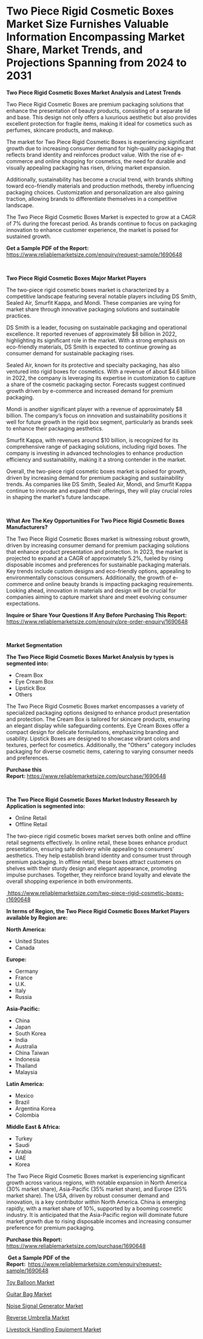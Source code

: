 <p><h1>Two Piece Rigid Cosmetic Boxes Market Size Furnishes Valuable Information Encompassing Market Share, Market Trends, and Projections Spanning from 2024 to 2031</h1></p><p><strong>Two Piece Rigid Cosmetic Boxes Market Analysis and Latest Trends</strong></p>
<p><p>Two Piece Rigid Cosmetic Boxes are premium packaging solutions that enhance the presentation of beauty products, consisting of a separate lid and base. This design not only offers a luxurious aesthetic but also provides excellent protection for fragile items, making it ideal for cosmetics such as perfumes, skincare products, and makeup.</p><p>The market for Two Piece Rigid Cosmetic Boxes is experiencing significant growth due to increasing consumer demand for high-quality packaging that reflects brand identity and reinforces product value. With the rise of e-commerce and online shopping for cosmetics, the need for durable and visually appealing packaging has risen, driving market expansion.</p><p>Additionally, sustainability has become a crucial trend, with brands shifting toward eco-friendly materials and production methods, thereby influencing packaging choices. Customization and personalization are also gaining traction, allowing brands to differentiate themselves in a competitive landscape.</p><p>The Two Piece Rigid Cosmetic Boxes Market is expected to grow at a CAGR of 7% during the forecast period. As brands continue to focus on packaging innovation to enhance customer experience, the market is poised for sustained growth.</p></p>
<p><strong>Get a Sample PDF of the Report:&nbsp;</strong> <a href="https://www.reliablemarketsize.com/enquiry/request-sample/1690648?utm_campaign=1413&utm_medium=2&utm_source=Github&utm_content=ia&utm_term=17102024&utm_id=two-piece-rigid-cosmetic-boxes">https://www.reliablemarketsize.com/enquiry/request-sample/1690648</a></p>
<p>&nbsp;</p>
<p><strong>Two Piece Rigid Cosmetic Boxes Major Market Players</strong></p>
<p><p>The two-piece rigid cosmetic boxes market is characterized by a competitive landscape featuring several notable players including DS Smith, Sealed Air, Smurfit Kappa, and Mondi. These companies are vying for market share through innovative packaging solutions and sustainable practices.</p><p>DS Smith is a leader, focusing on sustainable packaging and operational excellence. It reported revenues of approximately $8 billion in 2022, highlighting its significant role in the market. With a strong emphasis on eco-friendly materials, DS Smith is expected to continue growing as consumer demand for sustainable packaging rises.</p><p>Sealed Air, known for its protective and specialty packaging, has also ventured into rigid boxes for cosmetics. With a revenue of about $4.6 billion in 2022, the company is leveraging its expertise in customization to capture a share of the cosmetic packaging sector. Forecasts suggest continued growth driven by e-commerce and increased demand for premium packaging.</p><p>Mondi is another significant player with a revenue of approximately $8 billion. The company’s focus on innovation and sustainability positions it well for future growth in the rigid box segment, particularly as brands seek to enhance their packaging aesthetics.</p><p>Smurfit Kappa, with revenues around $10 billion, is recognized for its comprehensive range of packaging solutions, including rigid boxes. The company is investing in advanced technologies to enhance production efficiency and sustainability, making it a strong contender in the market.</p><p>Overall, the two-piece rigid cosmetic boxes market is poised for growth, driven by increasing demand for premium packaging and sustainability trends. As companies like DS Smith, Sealed Air, Mondi, and Smurfit Kappa continue to innovate and expand their offerings, they will play crucial roles in shaping the market's future landscape.</p></p>
<p>&nbsp;</p>
<p><strong>What Are The Key Opportunities For Two Piece Rigid Cosmetic Boxes Manufacturers?</strong></p>
<p><p>The Two Piece Rigid Cosmetic Boxes market is witnessing robust growth, driven by increasing consumer demand for premium packaging solutions that enhance product presentation and protection. In 2023, the market is projected to expand at a CAGR of approximately 5.2%, fueled by rising disposable incomes and preferences for sustainable packaging materials. Key trends include custom designs and eco-friendly options, appealing to environmentally conscious consumers. Additionally, the growth of e-commerce and online beauty brands is impacting packaging requirements. Looking ahead, innovation in materials and design will be crucial for companies aiming to capture market share and meet evolving consumer expectations.</p></p>
<p><strong>Inquire or Share Your Questions If Any Before Purchasing This Report:</strong> <a href="https://www.reliablemarketsize.com/enquiry/pre-order-enquiry/1690648?utm_campaign=1413&utm_medium=2&utm_source=Github&utm_content=ia&utm_term=17102024&utm_id=two-piece-rigid-cosmetic-boxes">https://www.reliablemarketsize.com/enquiry/pre-order-enquiry/1690648</a></p>
<p>&nbsp;</p>
<p><strong>Market Segmentation</strong></p>
<p><strong>The Two Piece Rigid Cosmetic Boxes Market Analysis by types is segmented into:</strong></p>
<p><ul><li>Cream Box</li><li>Eye Cream Box</li><li>Lipstick Box</li><li>Others</li></ul></p>
<p><p>The Two Piece Rigid Cosmetic Boxes market encompasses a variety of specialized packaging options designed to enhance product presentation and protection. The Cream Box is tailored for skincare products, ensuring an elegant display while safeguarding contents. Eye Cream Boxes offer a compact design for delicate formulations, emphasizing branding and usability. Lipstick Boxes are designed to showcase vibrant colors and textures, perfect for cosmetics. Additionally, the "Others" category includes packaging for diverse cosmetic items, catering to varying consumer needs and preferences.</p></p>
<p><strong>Purchase this Report:&nbsp;</strong><a href="https://www.reliablemarketsize.com/purchase/1690648?utm_campaign=1413&utm_medium=2&utm_source=Github&utm_content=ia&utm_term=17102024&utm_id=two-piece-rigid-cosmetic-boxes">https://www.reliablemarketsize.com/purchase/1690648</a></p>
<p>&nbsp;</p>
<p><strong>The Two Piece Rigid Cosmetic Boxes Market Industry Research by Application is segmented into:</strong></p>
<p><ul><li>Online Retail</li><li>Offline Retail</li></ul></p>
<p><p>The two-piece rigid cosmetic boxes market serves both online and offline retail segments effectively. In online retail, these boxes enhance product presentation, ensuring safe delivery while appealing to consumers’ aesthetics. They help establish brand identity and consumer trust through premium packaging. In offline retail, these boxes attract customers on shelves with their sturdy design and elegant appearance, promoting impulse purchases. Together, they reinforce brand loyalty and elevate the overall shopping experience in both environments.</p></p>
<p><a href="https://www.reliablemarketsize.com/two-piece-rigid-cosmetic-boxes-r1690648?utm_campaign=1413&utm_medium=2&utm_source=Github&utm_content=ia&utm_term=17102024&utm_id=two-piece-rigid-cosmetic-boxes">&nbsp;https://www.reliablemarketsize.com/two-piece-rigid-cosmetic-boxes-r1690648</a></p>
<p><strong>In terms of Region, the Two Piece Rigid Cosmetic Boxes Market Players available by Region are:</strong></p>
<p>
    <p> <strong> North America: </strong>
        <ul>
            <li>United States</li>
            <li>Canada</li>
        </ul>
        </p> 
    <p> <strong> Europe: </strong>
        <ul>
            <li>Germany</li>
            <li>France</li>
            <li>U.K.</li>
            <li>Italy</li>
            <li>Russia</li>
        </ul>
        </p> 
    <p> <strong> Asia-Pacific: </strong>
        <ul>
            <li>China</li>
            <li>Japan</li>
            <li>South Korea</li>
            <li>India</li>
            <li>Australia</li>
            <li>China Taiwan</li>
            <li>Indonesia</li>
            <li>Thailand</li>
            <li>Malaysia</li>
        </ul>
        </p> 
    <p> <strong> Latin America: </strong>
        <ul>
            <li>Mexico</li>
            <li>Brazil</li>
            <li>Argentina Korea</li>
            <li>Colombia</li>
        </ul>
        </p> 
    <p> <strong> Middle East & Africa: </strong>
        <ul>
            <li>Turkey</li>
            <li>Saudi</li>
            <li>Arabia</li>
            <li>UAE</li>
            <li>Korea</li>
        </ul>
    </p>
    </p>
<p><p>The Two Piece Rigid Cosmetic Boxes market is experiencing significant growth across various regions, with notable expansion in North America (30% market share), Asia-Pacific (35% market share), and Europe (25% market share). The USA, driven by robust consumer demand and innovation, is a key contributor within North America. China is emerging rapidly, with a market share of 10%, supported by a booming cosmetic industry. It is anticipated that the Asia-Pacific region will dominate future market growth due to rising disposable incomes and increasing consumer preference for premium packaging.</p></p>
<p><strong>Purchase this Report: </strong><a href="https://www.reliablemarketsize.com/purchase/1690648?utm_campaign=1413&utm_medium=2&utm_source=Github&utm_content=ia&utm_term=17102024&utm_id=two-piece-rigid-cosmetic-boxes">https://www.reliablemarketsize.com/purchase/1690648</a></p>
<p>&nbsp;<strong>Get a Sample PDF of the Report:&nbsp;&nbsp;</strong><a href="https://www.reliablemarketsize.com/enquiry/request-sample/1690648?utm_campaign=1413&utm_medium=2&utm_source=Github&utm_content=ia&utm_term=17102024&utm_id=two-piece-rigid-cosmetic-boxes">https://www.reliablemarketsize.com/enquiry/request-sample/1690648</a></p>
<p><strong></strong></p>
<p><p><a href="https://www.linkedin.com/pulse/consumer-behavior-shifts-toy-balloon-market-demand-analysis-gdldf?utm_campaign=1413&utm_medium=2&utm_source=Github&utm_content=ia&utm_term=17102024&utm_id=two-piece-rigid-cosmetic-boxes">Toy Balloon Market</a></p><p><a href="https://www.linkedin.com/pulse/guitar-bag-market-segmentation-geographical-regions-forcast-vvubf?utm_campaign=1413&utm_medium=2&utm_source=Github&utm_content=ia&utm_term=17102024&utm_id=two-piece-rigid-cosmetic-boxes">Guitar Bag Market</a></p><p><a href="https://github.com/graciah1naze/Market-Research-Report-List-1/blob/main/noise-signal-generator-market.md?utm_campaign=1413&utm_medium=2&utm_source=Github&utm_content=ia&utm_term=17102024&utm_id=two-piece-rigid-cosmetic-boxes">Noise Signal Generator Market</a></p><p><a href="https://www.linkedin.com/pulse/reverse-umbrella-market-indicators-size-regional-breakdown-piurf?utm_campaign=1413&utm_medium=2&utm_source=Github&utm_content=ia&utm_term=17102024&utm_id=two-piece-rigid-cosmetic-boxes">Reverse Umbrella Market</a></p><p><a href="https://github.com/ChiragRP21/Market-Research-Report-List-6/blob/main/livestock-handling-equipment-market.md?utm_campaign=1413&utm_medium=2&utm_source=Github&utm_content=ia&utm_term=17102024&utm_id=two-piece-rigid-cosmetic-boxes">Livestock Handling Equipment Market</a></p></p>